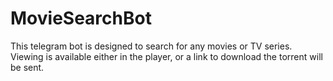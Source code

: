 # MovieSearchBot
This telegram bot is designed to search for any movies or TV series. Viewing is available either in the player, or a link to download the torrent will be sent.
